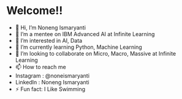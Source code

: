 # Welcome!!

- 👋 Hi, I’m Noneng Ismaryanti
- 👋 I’m a mentee on IBM Advanced AI at Infinite Learning 
- 👀 I’m interested in AI, Data
- 🌱 I’m currently learning Python, Machine Learning
- 💞️ I’m looking to collaborate on Micro, Macro, Massive at Infinite Learning
- 📫 How to reach me
- Instagram : @noneismaryanti
- LinkedIn : Noneng Ismaryanti
- ⚡ Fun fact: I Like Swimming


